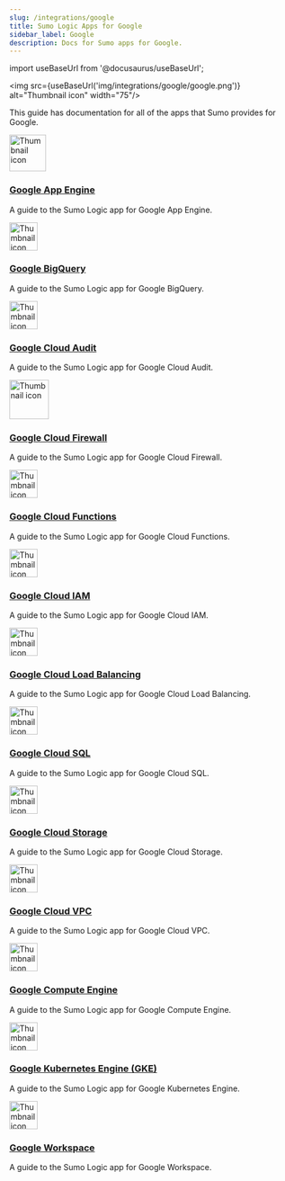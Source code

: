 ```yaml
---
slug: /integrations/google
title: Sumo Logic Apps for Google
sidebar_label: Google
description: Docs for Sumo apps for Google.
---
```


import useBaseUrl from '@docusaurus/useBaseUrl';

<img src={useBaseUrl('img/integrations/google/google.png')} alt="Thumbnail icon" width="75"/>

This guide has documentation for all of the apps that Sumo provides for Google.

<div className="box-wrapper" markdown="1">
<div className="box box1 card">
  <div className="container">
  <img src={useBaseUrl('img/integrations/google/appengine.png')} alt="Thumbnail icon" width="65"/>
  <h3><a href="/docs/integrations/google/">Google App Engine</a></h3>
  <p>A guide to the Sumo Logic app for Google App Engine.</p>
  </div>
</div>
<div className="box box2 card">
  <div className="container">
  <img src={useBaseUrl('img/integrations/google/bigquery.png')} alt="Thumbnail icon" width="50"/>
  <h3><a href="/docs/integrations/google/">Google BigQuery</a></h3>
  <p>A guide to the Sumo Logic app for Google BigQuery.</p>
  </div>
</div>
    <div className="box box3 card">
      <div className="container">
      <img src={useBaseUrl('img/integrations/google/cloudaudit.png')} alt="Thumbnail icon" width="50"/>
      <h3><a href="/docs/integrations/google/">Google Cloud Audit</a></h3>
      <p>A guide to the Sumo Logic app for Google Cloud Audit.</p>
      </div>
    </div>
    <div className="box box4 card">
      <div className="container">
      <img src={useBaseUrl('img/integrations/google/firewall.png')} alt="Thumbnail icon" width="70"/>
      <h3><a href="/docs/integrations/google">Google Cloud Firewall</a></h3>
      <p>A guide to the Sumo Logic app for Google Cloud Firewall.</p>
      </div>
    </div>
    <div className="box box5 card">
      <div className="container">
      <img src={useBaseUrl('img/integrations/google/functions.png')} alt="Thumbnail icon" width="50"/>
      <h3><a href="/docs/integrations/google/">Google Cloud Functions</a></h3>
      <p>A guide to the Sumo Logic app for Google Cloud Functions.</p>
      </div>
    </div>
    <div className="box box6 card">
      <div className="container">
      <img src={useBaseUrl('img/integrations/google/iam.png')} alt="Thumbnail icon" width="50"/>
      <h3><a href="/docs/integrations/google/">Google Cloud IAM</a></h3>
      <p>A guide to the Sumo Logic app for Google Cloud IAM.</p>
      </div>
    </div>
    <div className="box box7 card">
      <div className="container">
      <img src={useBaseUrl('img/integrations/google/clb.png')} alt="Thumbnail icon" width="50"/>
      <h3><a href="/docs/integrations/google/">Google Cloud Load Balancing</a></h3>
      <p>A guide to the Sumo Logic app for Google Cloud Load Balancing.</p>
      </div>
    </div>
    <div className="box box8 card">
      <div className="container">
      <img src={useBaseUrl('img/integrations/google/sql.png')} alt="Thumbnail icon" width="50"/>
      <h3><a href="/docs/integrations/google/">Google Cloud SQL</a></h3>
      <p>A guide to the Sumo Logic app for Google Cloud SQL.</p>
      </div>
    </div>
    <div className="box box9 card">
      <div className="container">
      <img src={useBaseUrl('img/integrations/google/storage.png')} alt="Thumbnail icon" width="50"/>
      <h3><a href="/docs/integrations/google/">Google Cloud Storage</a></h3>
      <p>A guide to the Sumo Logic app for Google Cloud Storage.</p>
      </div>
    </div>
    <div className="box box10 card">
      <div className="container">
      <img src={useBaseUrl('img/integrations/google/vpc.png')} alt="Thumbnail icon" width="50"/>
      <h3><a href="/docs/integrations/google/">Google Cloud VPC</a></h3>
      <p>A guide to the Sumo Logic app for Google Cloud VPC.</p>
      </div>
    </div>
    <div className="box box11 card">
      <div className="container">
      <img src={useBaseUrl('img/integrations/google/ce.png')} alt="Thumbnail icon" width="50"/>
      <h3><a href="/docs/integrations/google/">Google Compute Engine</a></h3>
      <p>A guide to the Sumo Logic app for Google Compute Engine.</p>
      </div>
    </div>
    <div className="box box12 card">
      <div className="container">
      <img src={useBaseUrl('img/integrations/google/k8s.png')} alt="Thumbnail icon" width="50"/>
      <h3><a href="/docs/integrations/google/">Google Kubernetes Engine (GKE)</a></h3>
      <p>A guide to the Sumo Logic app for Google Kubernetes Engine.</p>
      </div>
    </div>
    <div className="box box13 card">
      <div className="container">
      <img src={useBaseUrl('img/integrations/google/workspace.png')} alt="Thumbnail icon" width="50"/>
      <h3><a href="/docs/integrations/google/">Google Workspace</a></h3>
      <p>A guide to the Sumo Logic app for Google Workspace.</p>
      </div>
    </div>
  </div>

